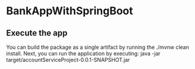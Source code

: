 # BankAppWithSpringBoot

## Execute the app 

You can build the package as a single artifact by running the ./mvnw clean install. Next, you can run the application by executing:
java -jar target/accountServiceProject-0.0.1-SNAPSHOT.jar
